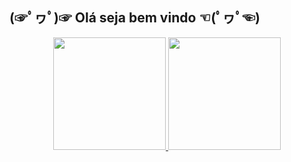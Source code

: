 ## (☞ﾟヮﾟ)☞  **Olá seja bem vindo**   ☜(ﾟヮﾟ☜)  

<div align="center">
  <a href="https://github.com/ASnipin">
  <img height="180em" src="https://github-readme-stats.vercel.app/api?username=ASnipin&show_icons=true&theme=dark&include_all_commits=true&count_private=true"/>
  <img height="180em" src="https://github-readme-stats.vercel.app/api/top-langs/?username=ASnipin&layout=compact&langs_count=7&theme=dark"/>
</div>


<!--
**ASnipin/ASnipin** is a ✨ _special_ ✨ repository because its `README.md` (this file) appears on your GitHub profile.

Here are some ideas to get you started:

<h1>TESTE </h1>

- 🔭 I’m currently working on ...
- 🌱 I’m currently learning ...
- 👯 I’m looking to collaborate on ...
- 🤔 I’m looking for help with ...
- 💬 Ask me about ...
- 📫 How to reach me: ...
- 😄 Pronouns: ...
- ⚡ Fun fact: ...
-->
